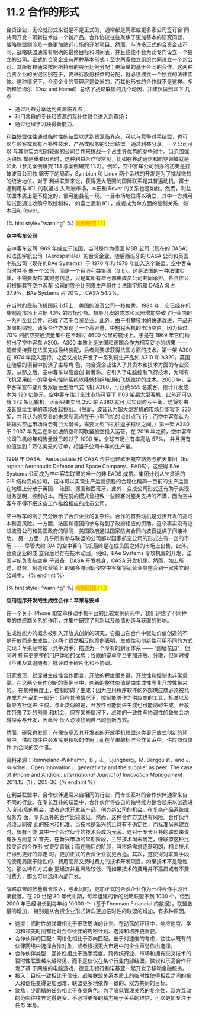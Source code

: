 # 11.2 合作的形式

&#x20;       合资企业，无论就形式来说是不是正式的，通常都是两家或更多家公司签订合 同共同开发一项新技术或一个新产品。合作协议往往聚焦于更加基本的研究问题， 战略联盟则涉及一些更加贴近市场的开发项目。然而，与许多正式的合资企业不 同，战略联盟通常有明确的最终目标和时间表，并且往往不会为此专门设立一个独 立的公司。正式的合资企业有两种基本形式：至少两家独立组织共同设立一个新公司，其所有权通常按照所持有的股份比例分配；更简单的基于合同的合作。这两种 合资企业的关键区别在于，要进行股份权益的分配，就必须成立一个独立的法律实 体。这种情况下，合资企业的管理层是委派的，而其他形式的合作就不是这样。多斯和哈梅尔（Doz and Hamel）总结了战略联盟的几个动因，并建议做到以下 几点：

* 通过利益分享达到资源临界点；
* 利用各自的专长和资源的互补性联合进入新市场；
* 通过组织学习获得新能力。&#x20;

&#x20;       利益联盟往往通过临时性的结盟以达到资源临界点，可以与竞争对手结盟，也可 以与顾客或具有互补性技术、产品或服务的公司结盟。通过利益分享，一个公司可以 与其他实力相对较弱的公司合作来挑战一个占主导优势的竞争对手。当范围或网络规 模是重要因素时，这种利益合作很常见，比如在移动通信和航空领域就是如此（参见案例研究 11.1 与案例研究 11.2）。例如，空中客车公司创办的初夷是打破波音公司独 霸天下的局面，Symbian 和 Linux 两个系统的开发是为了挑战微软的统治地位。对于 利益联盟来说，获得更大范围的国际联系是其普遍动机。富士通利用与 ICL 的联盟进 入欧洲市场，本田和 Rover 的关系也是如此。然而，利益联盟本质上是不稳定的，很可能县花一现。一旦市场地位得以确立，其中一方就可能试图通过收购夺取控制权， 如富士通和 ICL，或者成为单方面的控制关系，如本田和 Rover。

{% hint style="warning" %}
<mark style="color:orange;">**案例研究 11.1**</mark>

&#x20;                                                                     **空中客车公司**         &#x20;

&#x20;       空中客车公司 1969 年成立于法国，当时是作为德国 MBB 公司（现在的 DASA） 和法国宇航公司（Aerospatiale）的合资企业，随后西班牙的 CASA 公司和英国字航公司（现在的BAe Systems）于 1970 年和 1979 年加入这个联盟。空中客车当时并不 像一个公司，而是一个经济利益集团（GIE）。这是法国的一种法律实体，不需要发布 其财务信息，只是其所有盈亏都由成员公司共同承担。各合作公司根据其在空中客车 公司的股份比例来生产组件：法国宇航和 DASA 各占 37.9%，BAe Systems 占 20%， CASA 54.2%。

&#x20;       在当时的民航飞机国际市场上，美国的波音公司一枝独秀。1984 年，它已经在机身制造市场上占据 40% 的市场份额。机身开发的成本和风险增加导致了行业内的一系列企业合并，形成了若千合资企业。此外，由于引攀技术的快速改进，产品开发周期缩短。诸多合作方发现了一个高容量、中短程客机的市场空白，因为超过 70% 的航空交通流量集中在不超过 4600 公里的航线上。于是在 1969 年它们构想出了空中客车 A300。A300 本质上是法国和德国合作方相互妥协的结果 —— 前者坚持要在法国完成最终装配，后者则要求获得法国方面的技术。第一架 A300 在 1974 年投入运行，之后又成功开发了一系列衍生产品如 A310 和 A320。英国在随后的项目中扮演了主导角 色，向合资企业注入了其资本和技术方面的专业资源。从那之后，空中客车以高度创 新著称。它引入了电脑控制飞行技术，为所有飞机采用统一的平台和控制系统以降低机组培训和飞机维护的成本。2000 年，空中客车宣布要开发双层巨型喷气式飞机 A380，可容纳 555 名乘客，预计开发成本为 120 亿美元。空中客车估计全球市场可容下 1163 架超大型客机，此外还可以有 372 架运输机，因而只要卖出 250 架 A380 就可 以实现盈亏平衡。这将对由波音继续主宰的市场发起挑战。（然而，波音认为超大型客机的市场只能容下 320 架，并且认为航空业的未来制高点在于小型飞机的点对点飞 行；而空中客车认为轴辐式空运市场将会有巨大增长，需要大型飞机往返子框纽之间。）第一架 A380 于 2007 年先后在新加坡航空和阿联苗航空投入运营。在 2016 年之前，空中客车公司飞机的年销售量就已超过了 1000 架，全球市场占有率高达 57%， 并且拥有价值达到 1 万亿美元的订单，相当于公司十年的生产量。

&#x20;       1999 年 DASA、Aerospatiale 和 CASA 合并组建欧洲航空防务与航天集团（Eu ropean Aeronautic Defence and Space Company，EADS），这使得 BAe Systems 公司成为空中客车联盟的唯一的非 EADS 成员。集团计划从欠灵活的 GIE 结构变成公司， 这样可以实现生产运营流程的合理化精简—目前的生产运营在地理上分散于英国、 法国、德国和西班牙。此外，变成公司形式还有助于实现财务透明，控制成本。而先前的模式曾招致一些顾客对服务支持的不满，因为空中客车不得不把这些工作推给相应的成员公司。&#x20;

&#x20;       空中客车的例子充分展示了合资企业的复杂性。合作的首要动机是分担开发的高成本和高风险。一方面，法国和德国的参与得到了政府相应的资助。这个事实没有逃过波音公司和美国政府的眼睛，美国政府通过国家防务合同向波音提供了间接补助。 另一方面，几乎所有参与联盟的公司都以国家航空公司的形式占有一定的市场 —— 尽管大约 3/4 的空中客车飞机最终是在成员国之外的市场上出售。此外，合资企业的成 立背后也存在技术动因。例如，BAe Systems 专攻机翼的开发，法国宇航负责航空电 子设备，DASA 开发机身，CASA 开发机尾。然而，如上所述，财务、制造和营销上 的诸多原因促使空中客车将运营业务整合到一家独立的公司中。
{% endhint %}

{% hint style="warning" %}
<mark style="color:orange;">**案例研究 11.2**</mark>

&#x20;                                       **应用程序开发的生成性合作：苹果与安卓**         &#x20;

&#x20;       在一个关于 iPhone 和安卓移动手机平台的比较案例研究中，我们评估了不同种 类的供应商关系的作用，并集中研究了创新以及价值创造与获取的影响。

&#x20;       生成性能力的概念被引入开放式创新的研究，它指出在合作中驱动价值创造的不 是开放而是生成性。这两个截然相反的案例表明，生成性和创新性可用不同的方式实现：苹果经常被（竞争对手）描述为一个专有的封闭体系 —— “围墙花园”，但同时 拥有更完整的用户体验的优势；谷歌的安卓平台更加开放、分散，但同时被（苹果及其追随者）批评过于碎片化和不协调。&#x20;

&#x20;       研究发现，就促进生成性合作而言，开放的程度很关键，开放性和控制也非常重 要。在这两个合作创新的案例当中，创新的整体价值是由生成性而非开放性带来的。 在某种程度上，控制坊碍了生成：因为应用程序软件的外部供应商必须被允许成为产 品的一部分：但在其他情况下，控制能够作为供应商的工具、标准以及指导方针促进 生成。与此类似的是，开放性可能促进生成也可能坊碍生成。开放性带来了新的创意 和机会，但在某些情况下，战略的一致性与协调性的缺失会坊碍探索与开发，因此合 伙人必须找到自已的创新方式。

&#x20;       然而，研究也发现，在像安草及其开发者的开放手机联盟这类更开放式创新的环 境中，供应商往往会发挥更积极的作用；而在苹果的标准合作关系中，供应商仅仅作 为合同的交付者。&#x20;



资料来源：Remneland-Wikhamn，B.，J.，Ljungberg，M. Bergquist，and J. Kuschel，Open innovation， generativity and the supplier as peer: The case of iPhone and Android. _International Journal of Innovation Management_，2011.15（1），205-30.
{% endhint %}

&#x20;       在利益联盟中，合作伙伴通常来自相同的行业，而专长互补的合作伙伴通常来自 不同的行业。在专长互补的联盟中，合作伙伴将各自的独特能力整合起来以创造进入 新市场的机会，或者追求开发新产品、创办新公司的机会。在复杂产品系统或服务方 面，专长互补的合作比较常见。然而，这种合作方式也有风险。合作伙伴必须认同彼 此的技术和标准。当技术是新兴的且具有不确定性，而标准尚未建立时，很有可能 其中一个合作伙伴的技术会成为元余。这对于专长互补的联盟来说有多方面意义 首先，在新兴市场的早期阶段，主导技术尚未确定，像联盟这种比较灵活的合作形 式更受青脉；而在随后的阶段，当市场需求逐渐明朗，相关技术已得到更好的界定 时，更加正式的合资企业就更合适。其次，这使得对联盟手段的使用局限于隐性的、费用高昂又费时费力的技术开发项目。如果技术不是隐性的，那么特许方式会 更经济并且风险较低，而如果技术的费用并不高昂或者不费时费力，那么可以选择内部开发。

&#x20;       战略联盟的数量增长惊人，与此同时，更加正式的合资企业作为一种合作手段日 渐衰落。在 20 世纪 80 年代中期，每年组建的新的战略联盟不到 1000 个，但到 2000 年已经增长到每年约 10000 个（基于Thomson Financial 的数据）。联盟数量的增加， 特别是从合资企业形式转向更加临时性的联盟的增加，有多种原因。

* 速度：临时性的联盟相比于细致周详的计划。在动荡的环境中，响应速度、学习和领先时间都比对合作伙伴的周密计划、选择和培养更重要。&#x20;
* 合作伙伴的匹配：网络化相比于双向匹配。出于对速度的考虑，往往从既有的 伙伴网络中选择合作对象，或者根据更大市场中的企业声誉作出选择。
* 合作伙伴类型：互补性相比于熟悉程度。跨传统行业、市场和拥有交叉技术的 暂时性联盟越来越常见，而不是仅仅在某个行业内部结盟。微软和乐高合作开发了基 于网络的电脑游戏，德意志银行和诺基亚一起开发了移动金融服务。
* 投入：目标一致相比于信任。战略联盟关系本质上的临时性使得相互之间的投 入和信任变得更加困难，联盟更多地依靠一致的、双方共同的目标。
* 聚焦：少而精的任务相比于多重角色。为了降低管理关系的复杂性，双方互动 的范围往往界定得更窄，不必将更多的精力用于关系的维护，可以更加专注于任务 本身。
